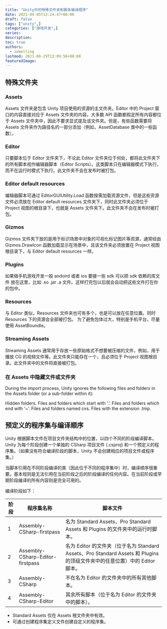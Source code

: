 ```yaml
---
title: "Unity中的特殊文件夹和脚本编译顺序"
date: 2021-04-05T13:24:47+08:00
draft: false
tags: ["unity",]
categories: ["游戏开发",]
series:
description:
toc: true
authors:
  - zemelling
lastmod: 2021-08-29T13:09:56+08:00
featuredImage:
---
```


## 特殊文件夹

### Assets

Assets 文件夹是包含 Unity 项目使用的资源的主文件夹。Editor 中的 Project 窗口的内容直接对应于 Assets 文件夹的内容。大多数 API 函数都假定所有内容都位于 Assets 文件夹中，因此不要求显式提及该文件夹。但是，有些函数需要将 Assets 文件夹作为路径名的一部分添加（例如，AssetDatabase 类中的一些函数）。

### Editor

只要脚本位于 Editor 文件夹下，不论此 Editor 文件夹位于何处，都将此文件夹下的所有脚本视作编辑器脚本（Editor Scripts）。这类脚本只在编辑器模式下执行，而不在运行时模式下执行。此文件夹不会在发布时被打包。

### Editor default resources

编辑器脚本可通过 EditorGUIUtility.Load 函数按需加载资源文件，但是这些资源文件必须放在 Editor default resources 文件夹下，同时此文件夹必须位于 Project 视图的根目录下，也就是 Assets 文件夹下。此文件夹不会在发布时被打包。

### Gizmos

Gizmos 文件夹下放的是用于标识场景中对象的可视化标记图片等资源，通常经由 Gizmos.DrawIcon 函数加载显示在场景中，且该文件夹必须放置在 Project 视图根目录下，与 Editor default resources 一样。

### Plugins

如果做手机游戏开发一般 andoird 或者 ios 要接一些 sdk 可以把 sdk 依赖的库文件 放在这里，比如 .so .jar .a 文件。这样打完包以后就会自动把这些文件打在你的包中。

### Resources

与 Editor 类似，Resources 文件夹也可有多个，也是可以放在任意位置。同时 Resources 下的资源会全部被打包。
为了避免包体过大，特别是手机平台，尽量使用 AssetBoundle。

### Streaming Assets

Streaming Assets 通常用于存放一些原始格式不想要被压缩的文件，例如，用于播放 CG 的视频文件等。此文件夹只能存在一个，且必须位于 Project 视图根目录。此文件夹中的文件将直接被打包。

### 在 Assets 中隐藏文件或文件夹

During the import process, Unity ignores the following files and folders in the Assets folder (or a sub-folder within it):

Hidden folders.
Files and folders which start with ‘.’.
Files and folders which end with ‘~’.
Files and folders named cvs.
Files with the extension .tmp.

## 预定义的程序集与编译顺序

Unity 根据脚本文件在项目文件夹结构中的位置，以四个不同的阶段编译脚本。Unity 为每个阶段创建一个单独的 CSharp 项目文件 (.csproj) 和一个预定义的程序集。（如果没有符合编译阶段的脚本，Unity 不会创建相应的项目文件或程序集。）

当脚本引用在不同阶段编译的类（因此位于不同的程序集中）时，编译顺序很重要。基本规则是无法引用在当前阶段之后的阶段编译的任何内容。在当前阶段或早期阶段编译的所有内容则是完全可用的。

编译阶段如下：

|阶段	|  程序集名称 |	脚本文件 |
|---|---|---|
|1	|Assembly-CSharp-firstpass|	名为 Standard Assets、Pro Standard Assets 和 Plugins 的文件夹中的运行时脚本。|
|2	|Assembly-CSharp-Editor-firstpass|	名为 Editor 的文件夹（位于名为 Standard Assets、Pro Standard Assets 和 Plugins 的顶级文件夹中的任意位置）中的 Editor 脚本。|
|3	|Assembly-CSharp|	不在名为 Editor 的文件夹中的所有其他脚本。|
|4	|Assembly-CSharp-Editor|	其余所有脚本（位于名为 Editor 的文件夹中的脚本）。|

* Standard Assets 仅在 Assets 根文件夹中有效。
* 可通过创建程序集定义文件创建自定义的程序集。